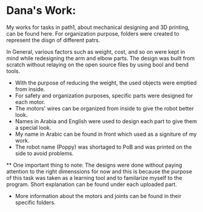 # Dana's Work:
My works for tasks in path1, about mechanical designing and 3D printing, can be found here. 
For organization purpose, folders were created to represent the disgn of different patrs.


In General, various factors such as weight, cost, and so on were kept in mind while redesigning the arm and elbow parts. The design was built from scratch without relaying on the open source files by using bool and bend tools. 
* With the purpose of reducing the weight, the used objects were emptied from inside.
* For safety and organization purposes, specific parts were designed for each motor.
* The motors' wires can be organized from inside to give the robot better look. 
* Names in Arabia and English were used to design each part to give them a special look. 
* My name in Arabic can be found in front which used as a signiture of my work. 
* The robot name (Poppy) was shortaged to PoB and was printed on the side to avoid problems. 

** One important thing to note: The designs were done without paying attention to the right dimenssions for now and this is because the purpose of this task was taken as a learning tool and to familarize myself to the program. Short explanation can be found under each uploaded part. 
* More information about the motors and joints can be found in their specific folders. 
